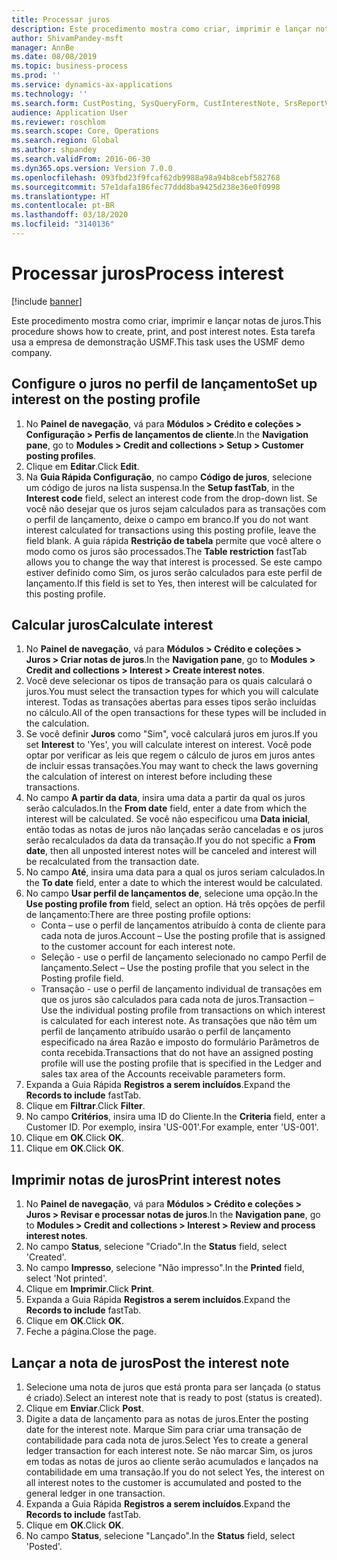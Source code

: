 ```yaml
---
title: Processar juros
description: Este procedimento mostra como criar, imprimir e lançar notas de juros.
author: ShivamPandey-msft
manager: AnnBe
ms.date: 08/08/2019
ms.topic: business-process
ms.prod: ''
ms.service: dynamics-ax-applications
ms.technology: ''
ms.search.form: CustPosting, SysQueryForm, CustInterestNote, SrsReportViewerForm
audience: Application User
ms.reviewer: roschlom
ms.search.scope: Core, Operations
ms.search.region: Global
ms.author: shpandey
ms.search.validFrom: 2016-06-30
ms.dyn365.ops.version: Version 7.0.0
ms.openlocfilehash: 093fbd23f9fcaf62db9988a98a94b8cebf582768
ms.sourcegitcommit: 57e1dafa186fec77ddd8ba9425d238e36e0f0998
ms.translationtype: HT
ms.contentlocale: pt-BR
ms.lasthandoff: 03/18/2020
ms.locfileid: "3140136"
---
```

# <a name="process-interest"></a><span data-ttu-id="e6ce5-103">Processar juros</span><span class="sxs-lookup"><span data-stu-id="e6ce5-103">Process interest</span></span>

[!include [banner](../../includes/banner.md)]

<span data-ttu-id="e6ce5-104">Este procedimento mostra como criar, imprimir e lançar notas de juros.</span><span class="sxs-lookup"><span data-stu-id="e6ce5-104">This procedure shows how to create, print, and post interest notes.</span></span> <span data-ttu-id="e6ce5-105">Esta tarefa usa a empresa de demonstração USMF.</span><span class="sxs-lookup"><span data-stu-id="e6ce5-105">This task uses the USMF demo company.</span></span>


## <a name="set-up-interest-on-the-posting-profile"></a><span data-ttu-id="e6ce5-106">Configure o juros no perfil de lançamento</span><span class="sxs-lookup"><span data-stu-id="e6ce5-106">Set up interest on the posting profile</span></span>
1. <span data-ttu-id="e6ce5-107">No **Painel de navegação**, vá para **Módulos > Crédito e coleções > Configuração > Perfis de lançamentos de cliente**.</span><span class="sxs-lookup"><span data-stu-id="e6ce5-107">In the **Navigation pane**, go to **Modules > Credit and collections > Setup > Customer posting profiles**.</span></span>
2. <span data-ttu-id="e6ce5-108">Clique em **Editar**.</span><span class="sxs-lookup"><span data-stu-id="e6ce5-108">Click **Edit**.</span></span>
3. <span data-ttu-id="e6ce5-109">Na **Guia Rápida Configuração**, no campo **Código de juros**, selecione um código de juros na lista suspensa.</span><span class="sxs-lookup"><span data-stu-id="e6ce5-109">In the **Setup fastTab**, in the **Interest code** field, select an interest code from the drop-down list.</span></span> <span data-ttu-id="e6ce5-110">Se você não desejar que os juros sejam calculados para as transações com o perfil de lançamento, deixe o campo em branco.</span><span class="sxs-lookup"><span data-stu-id="e6ce5-110">If you do not want interest calculated for transactions using this posting profile, leave the field blank.</span></span> <span data-ttu-id="e6ce5-111">A guia rápida **Restrição de tabela** permite que você altere o modo como os juros são processados.</span><span class="sxs-lookup"><span data-stu-id="e6ce5-111">The **Table restriction** fastTab allows you to change the way that interest is processed.</span></span> <span data-ttu-id="e6ce5-112">Se este campo estiver definido como Sim, os juros serão calculados para este perfil de lançamento.</span><span class="sxs-lookup"><span data-stu-id="e6ce5-112">If this field is set to Yes, then interest will be calculated for this posting profile.</span></span>  

## <a name="calculate-interest"></a><span data-ttu-id="e6ce5-113">Calcular juros</span><span class="sxs-lookup"><span data-stu-id="e6ce5-113">Calculate interest</span></span>
1. <span data-ttu-id="e6ce5-114">No **Painel de navegação**, vá para **Módulos > Crédito e coleções > Juros > Criar notas de juros**.</span><span class="sxs-lookup"><span data-stu-id="e6ce5-114">In the **Navigation pane**, go to **Modules > Credit and collections > Interest > Create interest notes**.</span></span>
2. <span data-ttu-id="e6ce5-115">Você deve selecionar os tipos de transação para os quais calculará o juros.</span><span class="sxs-lookup"><span data-stu-id="e6ce5-115">You must select the transaction types for which you will calculate interest.</span></span> <span data-ttu-id="e6ce5-116">Todas as transações abertas para esses tipos serão incluídas no cálculo.</span><span class="sxs-lookup"><span data-stu-id="e6ce5-116">All of the open transactions for these types will be included in the calculation.</span></span>  
3. <span data-ttu-id="e6ce5-117">Se você definir **Juros** como "Sim", você calculará juros em juros.</span><span class="sxs-lookup"><span data-stu-id="e6ce5-117">If you set **Interest** to 'Yes', you will calculate interest on interest.</span></span> <span data-ttu-id="e6ce5-118">Você pode optar por verificar as leis que regem o cálculo de juros em juros antes de incluir essas transações.</span><span class="sxs-lookup"><span data-stu-id="e6ce5-118">You may want to check the laws governing the calculation of interest on interest before including these transactions.</span></span>  
4. <span data-ttu-id="e6ce5-119">No campo **A partir da data**, insira uma data a partir da qual os juros serão calculados.</span><span class="sxs-lookup"><span data-stu-id="e6ce5-119">In the **From date** field, enter a date from which the interest will be calculated.</span></span> <span data-ttu-id="e6ce5-120">Se você não especificou uma **Data inicial**, então todas as notas de juros não lançadas serão canceladas e os juros serão recalculados da data da transação.</span><span class="sxs-lookup"><span data-stu-id="e6ce5-120">If you do not specific a **From date**, then all unposted interest notes will be canceled and interest will be recalculated from the transaction date.</span></span>
5. <span data-ttu-id="e6ce5-121">No campo **Até**, insira uma data para a qual os juros seriam calculados.</span><span class="sxs-lookup"><span data-stu-id="e6ce5-121">In the **To date** field, enter a date to which the interest would be calculated.</span></span>
6. <span data-ttu-id="e6ce5-122">No campo **Usar perfil de lançamentos de**, selecione uma opção.</span><span class="sxs-lookup"><span data-stu-id="e6ce5-122">In the **Use posting profile from** field, select an option.</span></span> <span data-ttu-id="e6ce5-123">Há três opções de perfil de lançamento:</span><span class="sxs-lookup"><span data-stu-id="e6ce5-123">There are three posting profile options:</span></span>
    - <span data-ttu-id="e6ce5-124">Conta – use o perfil de lançamentos atribuído à conta de cliente para cada nota de juros.</span><span class="sxs-lookup"><span data-stu-id="e6ce5-124">Account – Use the posting profile that is assigned to the customer account for each interest note.</span></span> 
    - <span data-ttu-id="e6ce5-125">Seleção - use o perfil de lançamento selecionado no campo Perfil de lançamento.</span><span class="sxs-lookup"><span data-stu-id="e6ce5-125">Select – Use the posting profile that you select in the Posting profile field.</span></span>
    - <span data-ttu-id="e6ce5-126">Transação - use o perfil de lançamento individual de transações em que os juros são calculados para cada nota de juros.</span><span class="sxs-lookup"><span data-stu-id="e6ce5-126">Transaction – Use the individual posting profile from transactions on which interest is calculated for each interest note.</span></span> <span data-ttu-id="e6ce5-127">As transações que não têm um perfil de lançamento atribuído usarão o perfil de lançamento especificado na área Razão e imposto do formulário Parâmetros de conta recebida.</span><span class="sxs-lookup"><span data-stu-id="e6ce5-127">Transactions that do not have an assigned posting profile will use the posting profile that is specified in the Ledger and sales tax area of the Accounts receivable parameters form.</span></span>  
7. <span data-ttu-id="e6ce5-128">Expanda a Guia Rápida **Registros a serem incluídos**.</span><span class="sxs-lookup"><span data-stu-id="e6ce5-128">Expand the **Records to include** fastTab.</span></span>
8. <span data-ttu-id="e6ce5-129">Clique em **Filtrar**.</span><span class="sxs-lookup"><span data-stu-id="e6ce5-129">Click **Filter**.</span></span>
9. <span data-ttu-id="e6ce5-130">No campo **Critérios**, insira uma ID do Cliente.</span><span class="sxs-lookup"><span data-stu-id="e6ce5-130">In the **Criteria** field, enter a Customer ID.</span></span> <span data-ttu-id="e6ce5-131">Por exemplo, insira 'US-001'.</span><span class="sxs-lookup"><span data-stu-id="e6ce5-131">For example, enter 'US-001'.</span></span>
6. <span data-ttu-id="e6ce5-132">Clique em **OK**.</span><span class="sxs-lookup"><span data-stu-id="e6ce5-132">Click **OK**.</span></span>
7. <span data-ttu-id="e6ce5-133">Clique em **OK**.</span><span class="sxs-lookup"><span data-stu-id="e6ce5-133">Click **OK**.</span></span>

## <a name="print-interest-notes"></a><span data-ttu-id="e6ce5-134">Imprimir notas de juros</span><span class="sxs-lookup"><span data-stu-id="e6ce5-134">Print interest notes</span></span>
1. <span data-ttu-id="e6ce5-135">No **Painel de navegação**, vá para **Módulos > Crédito e coleções > Juros > Revisar e processar notas de juros**.</span><span class="sxs-lookup"><span data-stu-id="e6ce5-135">In the **Navigation pane**, go to **Modules > Credit and collections > Interest > Review and process interest notes**.</span></span>
2. <span data-ttu-id="e6ce5-136">No campo **Status**, selecione "Criado".</span><span class="sxs-lookup"><span data-stu-id="e6ce5-136">In the **Status** field, select 'Created'.</span></span>
3. <span data-ttu-id="e6ce5-137">No campo **Impresso**, selecione "Não impresso".</span><span class="sxs-lookup"><span data-stu-id="e6ce5-137">In the **Printed** field, select 'Not printed'.</span></span>
4. <span data-ttu-id="e6ce5-138">Clique em **Imprimir**.</span><span class="sxs-lookup"><span data-stu-id="e6ce5-138">Click **Print**.</span></span>
5. <span data-ttu-id="e6ce5-139">Expanda a Guia Rápida **Registros a serem incluídos**.</span><span class="sxs-lookup"><span data-stu-id="e6ce5-139">Expand the **Records to include** fastTab.</span></span>
6. <span data-ttu-id="e6ce5-140">Clique em **OK**.</span><span class="sxs-lookup"><span data-stu-id="e6ce5-140">Click **OK**.</span></span>
7. <span data-ttu-id="e6ce5-141">Feche a página.</span><span class="sxs-lookup"><span data-stu-id="e6ce5-141">Close the page.</span></span>

## <a name="post-the-interest-note"></a><span data-ttu-id="e6ce5-142">Lançar a nota de juros</span><span class="sxs-lookup"><span data-stu-id="e6ce5-142">Post the interest note</span></span>
1. <span data-ttu-id="e6ce5-143">Selecione uma nota de juros que está pronta para ser lançada (o status é criado).</span><span class="sxs-lookup"><span data-stu-id="e6ce5-143">Select an interest note that is ready to post (status is created).</span></span>
2. <span data-ttu-id="e6ce5-144">Clique em **Enviar**.</span><span class="sxs-lookup"><span data-stu-id="e6ce5-144">Click **Post**.</span></span>
3. <span data-ttu-id="e6ce5-145">Digite a data de lançamento para as notas de juros.</span><span class="sxs-lookup"><span data-stu-id="e6ce5-145">Enter the posting date for the interest note.</span></span> <span data-ttu-id="e6ce5-146">Marque Sim para criar uma transação de contabilidade para cada nota de juros.</span><span class="sxs-lookup"><span data-stu-id="e6ce5-146">Select Yes to create a general ledger transaction for each interest note.</span></span> <span data-ttu-id="e6ce5-147">Se não marcar Sim, os juros em todas as notas de juros ao cliente serão acumulados e lançados na contabilidade em uma transação.</span><span class="sxs-lookup"><span data-stu-id="e6ce5-147">If you do not select Yes, the interest on all interest notes to the customer is accumulated and posted to the general ledger in one transaction.</span></span>  
4. <span data-ttu-id="e6ce5-148">Expanda a Guia Rápida **Registros a serem incluídos**.</span><span class="sxs-lookup"><span data-stu-id="e6ce5-148">Expand the **Records to include** fastTab.</span></span>
5. <span data-ttu-id="e6ce5-149">Clique em **OK**.</span><span class="sxs-lookup"><span data-stu-id="e6ce5-149">Click **OK**.</span></span>
6. <span data-ttu-id="e6ce5-150">No campo **Status**, selecione "Lançado".</span><span class="sxs-lookup"><span data-stu-id="e6ce5-150">In the **Status** field, select 'Posted'.</span></span>

